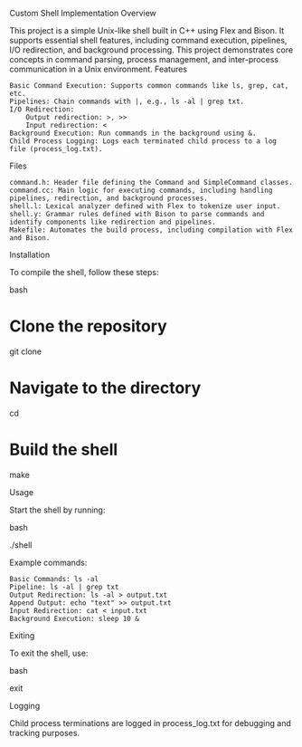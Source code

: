 Custom Shell Implementation
Overview

This project is a simple Unix-like shell built in C++ using Flex and Bison. It supports essential shell features, including command execution, pipelines, I/O redirection, and background processing. This project demonstrates core concepts in command parsing, process management, and inter-process communication in a Unix environment.
Features

    Basic Command Execution: Supports common commands like ls, grep, cat, etc.
    Pipelines: Chain commands with |, e.g., ls -al | grep txt.
    I/O Redirection:
        Output redirection: >, >>
        Input redirection: <
    Background Execution: Run commands in the background using &.
    Child Process Logging: Logs each terminated child process to a log file (process_log.txt).

Files

    command.h: Header file defining the Command and SimpleCommand classes.
    command.cc: Main logic for executing commands, including handling pipelines, redirection, and background processes.
    shell.l: Lexical analyzer defined with Flex to tokenize user input.
    shell.y: Grammar rules defined with Bison to parse commands and identify components like redirection and pipelines.
    Makefile: Automates the build process, including compilation with Flex and Bison.

Installation

To compile the shell, follow these steps:

bash

# Clone the repository
git clone <repository-url>

# Navigate to the directory
cd <directory-name>

# Build the shell
make

Usage

Start the shell by running:

bash

./shell

Example commands:

    Basic Commands: ls -al
    Pipeline: ls -al | grep txt
    Output Redirection: ls -al > output.txt
    Append Output: echo "text" >> output.txt
    Input Redirection: cat < input.txt
    Background Execution: sleep 10 &

Exiting

To exit the shell, use:

bash

exit

Logging

Child process terminations are logged in process_log.txt for debugging and tracking purposes.
